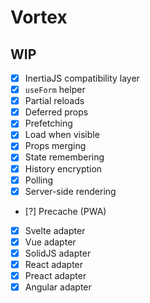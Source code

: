 # Vortex

## WIP
- [x] InertiaJS compatibility layer
- [x] `useForm` helper
- [x] Partial reloads
- [x] Deferred props
- [x] Prefetching
- [x] Load when visible
- [x] Props merging
- [x] State remembering
- [x] History encryption
- [x] Polling
- [x] Server-side rendering
- [?] Precache (PWA)
- [x] Svelte adapter
- [x] Vue adapter
- [x] SolidJS adapter
- [x] React adapter
- [x] Preact adapter
- [x] Angular adapter